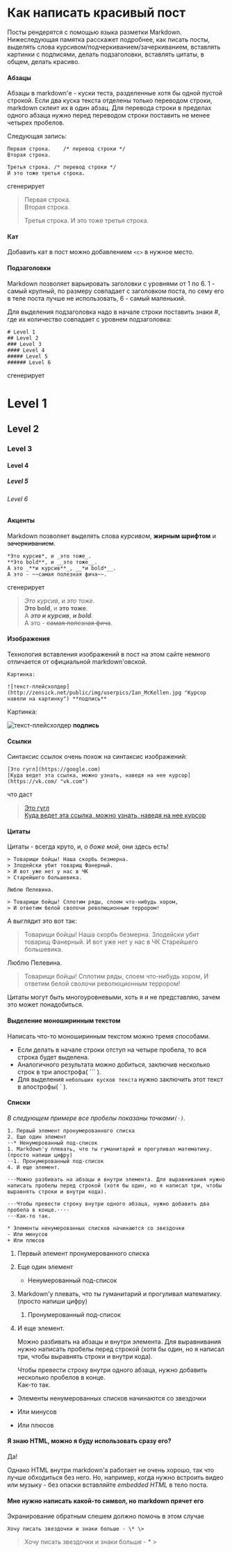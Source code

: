 # Как написать красивый пост

Посты рендерятся с помощью языка разметки Markdown. Нижеследующая памятка расскажет подробнее, как писать посты, выделять слова курсивом/подчеркиванием/зачеркиванием, вставлять картинки с подписями, делать подзаголовки, вставлять цитаты, в общем, делать красиво.

<c></c>

#### Абзацы

Абзацы в markdown'е - куски теста, разделенные хотя бы одной пустой строкой. Если два куска текста отделены только переводом строки, markdown склеит их в один абзац. Для перевода строки в пределах одного абзаца нужно перед переводом строки поставить не менее четырех пробелов.

Следующая запись:

    Первая строка.    /* перевод строки */
    Вторая строка.
	
	Третья строка. /* перевод строки */
	И это тоже третья строка.

сгенерирует

>Первая строка.    
>Вторая строка.
>
>Третья строка.
>И это тоже третья строка.

#### Кат

Добавить кат в пост можно добавлением `<c>` в нужное место.

#### Подзаголовки

Markdown позволяет варьировать заголовки с уровнями от 1 по 6. 1 - самый крупный, по размеру совпадает с заголовком поста, по сему его в теле поста лучше не использовать, 6 - самый маленький. 

Для выделения подзаголовка надо в начале строки поставить знаки \#, где их количество совпадает с уровнем подзаголовка:

	# Level 1
    ## Level 2
	### Level 3
	#### Level 4
	##### Level 5
	###### Level 6

сгенерирует

# Level 1
## Level 2
### Level 3
#### Level 4
##### Level 5
###### Level 6

#### Акценты

Markdown позволяет выделять слова *курсивом*, **жирным шрифтом** и ~~зачеркиванием~~.

    *Это курсив*, и _это тоже_.
	**Это bold**, и __это тоже__.
	А это _**и курсив**_, __*и bold*__.
	А это - ~~самая полезная фича~~.

сгенерирует

>*Это курсив*, и _это тоже_.    
>**Это bold**, и __это тоже__.    
>А _**это и курсив**_, __*и bold*__.    
>А это - ~~самая полезная фича~~.    

#### Изображения

Технология вставления изображений в пост на этом сайте немного отличается от официальной markdown'овской. 

	Картинка:
	
    ![текст-плейсхолдер](http://zensick.net/public/img/userpics/Ian_McKellen.jpg "Курсор навели на картинку") **подпись**
	
Картинка:
	
![текст-плейсхолдер](http://zensick.net/public/img/userpics/Ian_McKellen.jpg "Курсор навели на картинку") **подпись**

#### Ссылки

Синтаксис ссылок очень похож на синтаксис изображений:

	[Это гугл](https://google.com)    
	[Куда ведет эта ссылка, можно узнать, наведя на нее курсор](https://vk.com/ "vk.com")    
	
что даст

>[Это гугл](https://google.com)    
>[Куда ведет эта ссылка, можно узнать, наведя на нее курсор]("https://vk.com/ "vk.com")    

#### Цитаты

Цитаты - всегда круто, и, *о боже мой*, они здесь есть!

    > Товарищи бойцы! Наша скорбь безмерна.
	> Злодейски убит товарищ Фанерный.
	> И вот уже нет у нас в ЧК
	> Старейшего большевика.
	
	Люблю Пелевина.
	
	> Товарищи бойцы! Сплотим ряды, споем что-нибудь хором,
	> И ответим белой сволочи революционным террором!

А выглядит это вот так:

> Товарищи бойцы! Наша скорбь безмерна.
> Злодейски убит товарищ Фанерный.
> И вот уже нет у нас в ЧК
> Старейшего большевика.
	
Люблю Пелевина.
	
> Товарищи бойцы! Сплотим ряды, споем что-нибудь хором,
> И ответим белой сволочи революционным террором!

Цитаты могут быть многоуровневыми, хоть я и не представляю, зачем это может понадобиться.

#### Выделение моноширинным текстом

Написать что-то моноширинным текстом можно тремя способами. 

* Если делать в начале строки отступ на четыре пробела, то вся строка будет выделена.
* Аналогичного результата можно добиться, заключив несколько строк в три апострофа( \`\`\` ).
* Для выделения `небольших кусков текста` нужно заключить этот текст в апострофы( \` ).

#### Списки

*В следующем примере все пробелы показаны точками`(⋅)`.*

    1. Первый элемент пронумерованного списка
	2. Еще один элемент
	⋅⋅* Ненумерованный под-список 
	1. Markdown'у плевать, что ты гуманитарий и прогуливал математику. (просто напиши цифру)
	⋅⋅1. Пронумерованный под-список
	4. И еще элемент.

	⋅⋅⋅Можно разбивать на абзацы и внутри элемента. Для выравнивания нужно написать пробелы перед строкой (хотя бы один, но я написал три, чтобы выравнять строки и внутри кода).

	⋅⋅⋅Чтобы превести строку внутри одного абзаца, нужно добавить два пробела в конце.⋅⋅⋅⋅
	⋅⋅⋅Как-то так.

	* Элементы ненумерованных списков начинаются со звездочки
	- Или минусов
	+ Или плюсов

1. Первый элемент пронумерованного списка
2. Еще один элемент
   * Ненумерованный под-список 
1. Markdown'у плевать, что ты гуманитарий и прогуливал математику. (просто напиши цифру)
   1. Пронумерованный под-список
4. И еще элемент.

   Можно разбивать на абзацы и внутри элемента. Для выравнивания нужно написать пробелы перед строкой (хотя бы один, но я написал три, чтобы выравнять строки и внутри кода).

   Чтобы превести строку внутри одного абзаца, нужно добавить несколько пробелов в конце.  
   Как-то так.


* Элементы ненумерованных списков начинаются со звездочки
- Или минусов
+ Или плюсов

#### Я знаю HTML, можно я буду использовать сразу его?

Да!

Однако HTML внутри markdown'а работает не очень хорошо, так что лучше обходиться без него. Но, например, когда нужно встроить видео или музыку - без опаски вставляйте *embedded HTML* в тело поста.

#### Мне нужно написать какой-то символ, но markdown прячет его

Экранирование обратным слешем должно помочь в этом случае

    Хочу писать звездочки и знаки больше - \* \>

>Хочу писать звездочки и знаки больше - \* \>